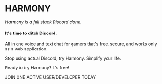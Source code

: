 # HARMONY

*Harmony is a full stack Discord clone.*

#### It's time to ditch Discord.

All in one voice and text chat for gamers that's free, secure, and works only as a web application.

Stop using actual Discord, try Harmony. Simplify your life.

Ready to try Harmony? It's free!

JOIN ONE ACTIVE USER/DEVELOPER TODAY




<!-- # README

This README would normally document whatever steps are necessary to get the
application up and running.

Things you may want to cover:

* Ruby version

* System dependencies

* Configuration

* Database creation

* Database initialization

* How to run the test suite

* Services (job queues, cache servers, search engines, etc.)

* Deployment instructions

* ... -->
